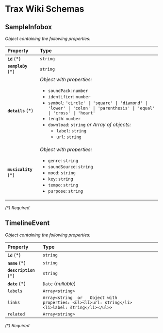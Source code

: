 # Trax Wiki Schemas

## SampleInfobox

_Object containing the following properties:_

| Property              | Type                                                                                                                                                                                                                                                                                                                                                                            |
| :-------------------- | :------------------------------------------------------------------------------------------------------------------------------------------------------------------------------------------------------------------------------------------------------------------------------------------------------------------------------------------------------------------------------ |
| **`id`** (\*)         | `string`                                                                                                                                                                                                                                                                                                                                                                        |
| **`sampleBy`** (\*)   | `string`                                                                                                                                                                                                                                                                                                                                                                        |
| **`details`** (\*)    | _Object with properties:_<ul><li>`soundPack`: `number`</li><li>`identifier`: `number`</li><li>`symbol`: `'circle' \| 'square' \| 'diamond' \| 'lower' \| 'colon' \| 'parenthesis' \| 'equal' \| 'cross' \| 'heart'`</li><li>`length`: `number`</li><li>`download`: `string` _or_ _Array of objects:_<br /><ul><li>`label`: `string`</li><li>`url`: `string`</li></ul></li></ul> |
| **`musicality`** (\*) | _Object with properties:_<ul><li>`genre`: `string`</li><li>`soundSource`: `string`</li><li>`mood`: `string`</li><li>`key`: `string`</li><li>`tempo`: `string`</li><li>`purpose`: `string`</li></ul>                                                                                                                                                                             |

_(\*) Required._

## TimelineEvent

_Object containing the following properties:_

| Property               | Type                                                                                              |
| :--------------------- | :------------------------------------------------------------------------------------------------ |
| **`id`** (\*)          | `string`                                                                                          |
| **`name`** (\*)        | `string`                                                                                          |
| **`description`** (\*) | `string`                                                                                          |
| **`date`** (\*)        | `Date` (_nullable_)                                                                               |
| `labels`               | `Array<string>`                                                                                   |
| `links`                | `Array<string _or_ _Object with properties:_<ul><li>url: string</li><li>label: string</li></ul>>` |
| `related`              | `Array<string>`                                                                                   |

_(\*) Required._
